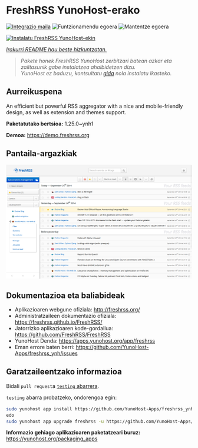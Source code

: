 <!--
Ohart ongi: README hau automatikoki sortu da <https://github.com/YunoHost/apps/tree/master/tools/readme_generator>ri esker
EZ editatu eskuz.
-->

# FreshRSS YunoHost-erako

[![Integrazio maila](https://apps.yunohost.org/badge/integration/freshrss)](https://ci-apps.yunohost.org/ci/apps/freshrss/)
![Funtzionamendu egoera](https://apps.yunohost.org/badge/state/freshrss)
![Mantentze egoera](https://apps.yunohost.org/badge/maintained/freshrss)

[![Instalatu FreshRSS YunoHost-ekin](https://install-app.yunohost.org/install-with-yunohost.svg)](https://install-app.yunohost.org/?app=freshrss)

*[Irakurri README hau beste hizkuntzatan.](./ALL_README.md)*

> *Pakete honek FreshRSS YunoHost zerbitzari batean azkar eta zailtasunik gabe instalatzea ahalbidetzen dizu.*  
> *YunoHost ez baduzu, kontsultatu [gida](https://yunohost.org/install) nola instalatu ikasteko.*

## Aurreikuspena

An efficient but powerful RSS aggregator with a nice and mobile-friendly design, as well as extension and themes support.


**Paketatutako bertsioa:** 1.25.0~ynh1

**Demoa:** <https://demo.freshrss.org>

## Pantaila-argazkiak

![FreshRSS(r)en pantaila-argazkia](./doc/screenshots/screenshot.png)

## Dokumentazioa eta baliabideak

- Aplikazioaren webgune ofiziala: <http://freshrss.org/>
- Administratzaileen dokumentazio ofiziala: <https://freshrss.github.io/FreshRSS/>
- Jatorrizko aplikazioaren kode-gordailua: <https://github.com/FreshRSS/FreshRSS>
- YunoHost Denda: <https://apps.yunohost.org/app/freshrss>
- Eman errore baten berri: <https://github.com/YunoHost-Apps/freshrss_ynh/issues>

## Garatzaileentzako informazioa

Bidali `pull request`a [`testing` abarrera](https://github.com/YunoHost-Apps/freshrss_ynh/tree/testing).

`testing` abarra probatzeko, ondorengoa egin:

```bash
sudo yunohost app install https://github.com/YunoHost-Apps/freshrss_ynh/tree/testing --debug
edo
sudo yunohost app upgrade freshrss -u https://github.com/YunoHost-Apps/freshrss_ynh/tree/testing --debug
```

**Informazio gehiago aplikazioaren paketatzeari buruz:** <https://yunohost.org/packaging_apps>
